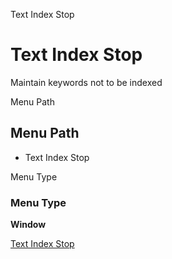 
Text Index Stop
# Text Index Stop


Maintain keywords not to be indexed

Menu Path
## Menu Path



- Text Index Stop

Menu Type
### Menu Type

**Window**


[Text Index Stop](../../functional-guide/window/window-text-index-stop.md)